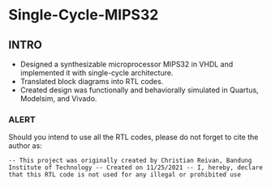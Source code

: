 # Single-Cycle-MIPS32
## INTRO
- Designed a synthesizable microprocessor MIPS32 in VHDL and implemented it with single-cycle architecture.
- Translated block diagrams into RTL codes.
- Created design was functionally and behaviorally simulated in Quartus, Modelsim, and Vivado.

### ALERT
Should you intend to use all the RTL codes, please do not forget to cite the author as:


` -- This project was originally created by Christian Reivan, Bandung Institute of Technology
  -- Created on 11/25/2021
  -- I, hereby, declare that this RTL code is not used for any illegal or prohibited use
`
